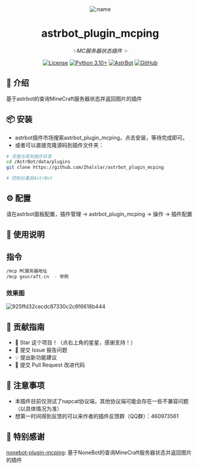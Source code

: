 
<div align="center">

![:name](https://count.getloli.com/@astrbot_plugin_mcping?name=astrbot_plugin_mcping&theme=minecraft&padding=6&offset=0&align=top&scale=1&pixelated=1&darkmode=auto)

# astrbot_plugin_mcping

_✨MC服务器状态插件 ✨_  

[![License](https://img.shields.io/badge/License-MIT-green.svg)](https://opensource.org/licenses/MIT)
[![Python 3.10+](https://img.shields.io/badge/Python-3.10%2B-blue.svg)](https://www.python.org/)
[![AstrBot](https://img.shields.io/badge/AstrBot-3.4%2B-orange.svg)](https://github.com/Soulter/AstrBot)
[![GitHub](https://img.shields.io/badge/作者-Zhalslar-blue)](https://github.com/Zhalslar)

</div>

## 🤝 介绍

基于astrbot的查询MineCraft服务器状态并返回图片的插件

## 📦 安装

- astrbot插件市场搜索astrbot_plugin_mcping，点击安装，等待完成即可。
- 或者可以直接克隆源码到插件文件夹：

```bash
# 克隆仓库到插件目录
cd /AstrBot/data/plugins
git clone https://github.com/Zhalslar/astrbot_plugin_mcping

# 控制台重启AstrBot
```

## ⚙️ 配置

请在astrbot面板配置，插件管理 -> astrbot_plugin_mcping -> 操作 -> 插件配置

## 🐔 使用说明

## 指令

```bash
/mcp MC服务器地址
/mcp gxucraft.cn  - 举例 
```

### 效果图

![925ffd32cecdc87330c2c6f6618b444](https://github.com/user-attachments/assets/081636a0-f8ab-495a-bf8e-32df78597a88)

## 👥 贡献指南

- 🌟 Star 这个项目！（点右上角的星星，感谢支持！）
- 🐛 提交 Issue 报告问题
- 💡 提出新功能建议
- 🔧 提交 Pull Request 改进代码

## 📌 注意事项

- 本插件目前仅测试了napcat协议端，其他协议端可能会存在一些不兼容问题（以具体情况为准）
- 想第一时间得到反馈的可以来作者的插件反馈群（QQ群）：460973561

## 📌 特别感谢

[nonebot-plugin-mcping](https://github.com/skiesworld/nonebot-plugin-mcping): 基于NoneBot的查询MineCraft服务器状态并返回图片的插件
